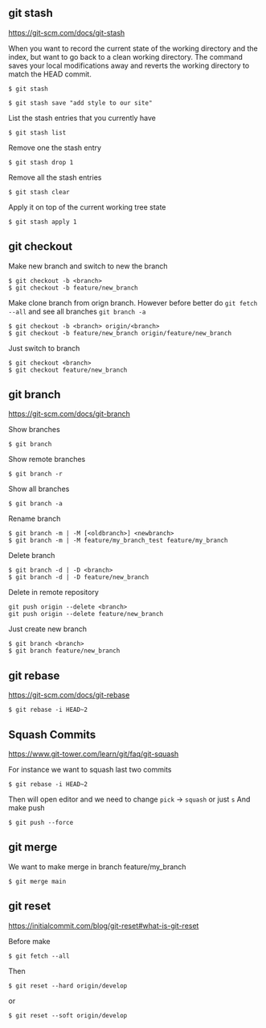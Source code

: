 
## git stash
https://git-scm.com/docs/git-stash

When you want to record the current state of the working directory and the index, but want to go back to a clean working directory. The command saves your local modifications away and reverts the working directory to match the HEAD commit.
```
$ git stash
```
```
$ git stash save "add style to our site"
```

List the stash entries that you currently have
```
$ git stash list
```

Remove one the stash entry
```
$ git stash drop 1
```

Remove all the stash entries
```
$ git stash clear
```

Apply it on top of the current working tree state
```
$ git stash apply 1
```


## git checkout
Make new branch and switch to new the branch
```
$ git checkout -b <branch>
$ git checkout -b feature/new_branch
```

Make clone branch from orign branch. However before better do `git fetch --all` and see all branches `git branch -a`
```
$ git checkout -b <branch> origin/<branch>
$ git checkout -b feature/new_branch origin/feature/new_branch
```

Just switch to branch
```
$ git checkout <branch>
$ git checkout feature/new_branch
```

## git branch
https://git-scm.com/docs/git-branch

Show branches
```
$ git branch
```

Show remote branches
```
$ git branch -r
```

Show all branches
```
$ git branch -a
```

Rename branch
```
$ git branch -m | -M [<oldbranch>] <newbranch>
$ git branch -m | -M feature/my_branch_test feature/my_branch
```

Delete branch
```
$ git branch -d | -D <branch>
$ git branch -d | -D feature/new_branch
```
Delete in remote repository 
```
git push origin --delete <branch>
git push origin --delete feature/new_branch
```

Just create new branch
```
$ git branch <branch>
$ git branch feature/new_branch
```

## git rebase
https://git-scm.com/docs/git-rebase

```
$ git rebase -i HEAD~2
```

## Squash Commits
https://www.git-tower.com/learn/git/faq/git-squash

For instance we want to squash last two commits
```
$ git rebase -i HEAD~2
```
Then will open editor and we need to change `pick` -> `squash` or just `s`
And make push
```
$ git push --force
```


## git merge

We want to make merge in branch feature/my_branch
```
$ git merge main
```

## git reset 
https://initialcommit.com/blog/git-reset#what-is-git-reset

Before make
```
$ git fetch --all
```
Then
```
$ git reset --hard origin/develop
```
or
```
$ git reset --soft origin/develop
```

